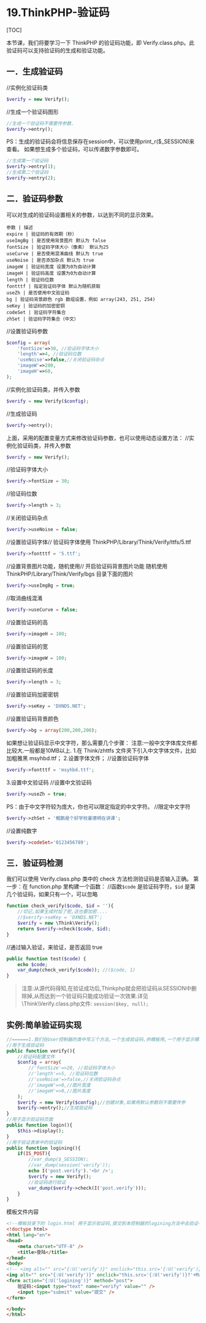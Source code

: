 # 19.ThinkPHP-验证码
[TOC]

本节课，我们将要学习一下 ThinkPHP 的验证码功能，即 Verify.class.php。此验证码可以支持验证码的生成和验证功能。

## 一．生成验证码
//实例化验证码类
```php
$verify = new Verify();
```
//生成一个验证码图形
```php
//生成一个验证码不需要传参数.
$verify->entry();
```
PS：生成的验证码会将信息保存在session中，可以使用print_r($_SESSION)来查看。
如果想生成多个验证码，可以传递数字参数即可。
```php
//生成第一个验证码
$verify->entry(1);
//生成第二个验证码
$verify->entry(2);
```

## 二．验证码参数
可以对生成的验证码设置相关的参数，以达到不同的显示效果。
```table
参数 | 描述
expire | 验证码的有效期（秒）
useImgBg | 是否使用背景图片 默认为 false
fontSize | 验证码字体大小（像素） 默认为25
useCurve | 是否使用混淆曲线 默认为 true
useNoise | 是否添加杂点 默认为 true
imageW | 验证码宽度 设置为0为自动计算 
imageH | 验证码高度 设置为0为自动计算
length | 验证码位数
fontttf | 指定验证码字体 默认为随机获取
useZh | 是否使用中文验证码
bg | 验证码背景颜色 rgb 数组设置，例如 array(243, 251, 254)
seKey | 验证码的加密密钥
codeSet | 验证码字符集合
zhSet | 验证码字符集合（中文）
```
//设置验证码参数
```php
$config = array(
    'fontSize'=>30, //验证码字体大小
    'length'=>4, //验证码位数
    'useNoise'=>false,//关闭验证码杂点
    'imageW'=>200,
    'imageH'=>60,
);
```
//实例化验证码类，并传入参数
```php
$verify = new Verify($config);
```
//生成验证码
```php
$verify->entry();
```
上面，采用的配置变量方式来修改验证码参数，也可以使用动态设置方法：
//实例化验证码类，并传入参数
```php
$verify = new Verify();
```
//验证码字体大小
```php
$verify->fontSize = 30;
```
//验证码位数
```php
$verify->length = 3;
```
//关闭验证码杂点
```php
$verify->useNoise = false;
```
//设置验证码字体// 验证码字体使用 ThinkPHP/Library/Think/Verify/ttfs/5.ttf
```php
$verify->fontttf = '5.ttf';
```
//设置背景图片功能，随机使用// 开启验证码背景图片功能 随机使用 ThinkPHP/Library/Think/Verify/bgs 目录下面的图片
```php
$verify->useImgBg = true;
```
//取消曲线混淆
```php
$verify->useCurve = false;
```
//设置验证码的高
```php
$verify->imageH = 100;
```
//设置验证码的宽
```php
$verify->imageW = 100;
```
//设置验证码的长度
```php
$verify->length = 3;
```
//设置验证码加密密钥
```php
$verify->seKey = 'DXNDS.NET';
```
//设置验证码背景颜色
```php
$verify->bg = array(200,200,200);
```

如果想让验证码显示中文字符，那么需要几个步骤：
注意:一般中文字体库文件都比较大.一般都是10MB以上.
1.在 Think/zhttfs 文件夹下引入中文字体文件，比如加粗雅黑 msyhbd.ttf；
2.设置字体文件；
//设置验证码字体
```php
$verify->fontttf = 'msyhbd.ttf';
```
3.设置中文验证码
//设置中文验证码
```php
$verify->useZh = true;
```
PS：由于中文字符较为庞大，你也可以限定指定的中文字符。
//限定中文字符
```php
$verify->zhSet = '鲲鹏是个好学校霍德明在讲课';
```
//设置纯数字
```php
$verify->codeSet='0123456789';
```

## 三．验证码检测
我们可以使用 Verify.class.php 类中的 check 方法检测验证码是否输入正确。
第一步：在 function.php 里构建一个函数：
//函数`$code` 是验证码字符，`$id` 是第几个验证码，如果只有一个，可以忽略
```php
function check_verify($code, $id = ''){
    //切记,如果生成时加了密,这也要加密.... 
    //$verify->seKey = 'DXNDS.NET';   
    $verify = new \Think\Verify();
    return $verify->check($code, $id);
}
```
//通过输入验证，来验证，是否返回 true
```php
public function test($code) {
    echo $code;
    var_dump(check_verify($code)); //($code, 1)
}
```
> 注意:从源代码得知,在验证成功后,Thinkphp就会把验证码从SESSION中删除掉,从而达到一个验证码只能成功验证一次效果.详见\Think\Verify.class.php文件: `session($key, null);`

## 实例:简单验证码实现
```php
//======1.我们在User控制器的类中写三个方法,一个生成验证码,供模板用,一个用于显示模板,一个用于验证是否正确===
//用于生成验证码
public function verify(){
    //验证码配置文件
    $config = array(
        //'fontSize'=>20, //验证码字体大小
        //'length'=>5, //验证码位数
        //'useNoise'=>false,//关闭验证码杂点
        //'imageW'=>0,//图片宽度
        //'imageH'=>0,//图片高度
    );
    $verify = new Verify($config);//创建对象,如果用默认参数则不需要传参
    $verify->entry();//生成验证码
}
//用于显示验证码页面
public function login(){
    $this->display();
}
//用于验证表单中的验证码
public function logining(){
    if(IS_POST){
        //var_dump($_SESSION);
        //var_dump(session('verify'));
        echo I('post.verify').'<br />';
        $verify = new Verify();
        //验证码进行验证
        var_dump($verify->check(I('post.verify')));
    }
}
```
模板文件内容
```html
<!--模板目录下的 login.html 用于显示验证码,提交到本控制器的logining方法中去验证-->
<!doctype html>
<html lang="en">
<head>
	<meta charset="UTF-8" />
	<title>登陆</title>
</head>
<body>
<!-- <img alt="" src="{:U('verify')}" onclick="this.src='{:U('verify')}'" /> -->
<img alt="" src="{:U('verify')}" onclick="this.src='{:U('verify')}?'+Math.random()" />
<form action="{:U('logining')}" method="post">
	验证码:<input type="text" name="verify" value="" />
	<input type="submit" value="提交" />
</form>

</body>
</html>
```